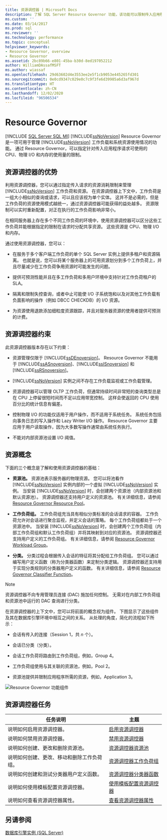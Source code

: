 ```yaml
---
title: 资源调控器 | Microsoft Docs
description: 了解 SQL Server Resource Governor 功能，该功能可以限制传入应用程序请求可使用的 CPU、物理 I/O 和内存的使用量。
ms.custom: ''
ms.date: 03/14/2017
ms.prod: sql
ms.reviewer: ''
ms.technology: performance
ms.topic: conceptual
helpviewer_keywords:
- Resource Governor, overview
- Resource Governor
ms.assetid: 2bc89b66-e801-45ba-b30d-8ed197052212
author: WilliamDAssafMSFT
ms.author: wiassaf
ms.openlocfilehash: 29d63602d4e3553ee2e5f1cb9053e445265fd301
ms.sourcegitcommit: 0e0cd9347c029e0c7c9f3fe6d39985a6d3af967d
ms.translationtype: HT
ms.contentlocale: zh-CN
ms.lasthandoff: 12/02/2020
ms.locfileid: "96506534"
---
```

# <a name="resource-governor"></a>Resource Governor
[!INCLUDE [SQL Server SQL MI](../../includes/applies-to-version/sql-asdbmi.md)]
  [!INCLUDE[ssNoVersion](../../includes/ssnoversion-md.md)] Resource Governor 是一项可用于管理 [!INCLUDE[ssNoVersion](../../includes/ssnoversion-md.md)] 工作负载和系统资源使用情况的功能。 通过 Resource Governor，可以指定针对传入应用程序请求可使用的 CPU、物理 I/O 和内存的使用量的限制。  
  
## <a name="benefits-of-resource-governor"></a>资源调控器的优势  
 利用资源调控器，您可以通过指定传入请求的资源消耗限制来管理 [!INCLUDE[ssNoVersion](../../includes/ssnoversion-md.md)] 工作负荷和资源。 在资源调控器上下文中，工作负荷是一组大小相似的查询或请求，可以且应该视为单个实体。 这并不是必需的，但是工作负荷的资源使用模式越统一，通过资源调控器可能获得的益处越多。 资源限制可以实时重新配置，对正在执行的工作负荷影响非常小。  
  
 在相同服务器上存在多个不同工作负荷的环境中，使用资源调控器可以区分这些工作负荷并能根据指定的限制在请求时分配共享资源。 这些资源是 CPU、物理 I/O 和内存。  
  
 通过使用资源调控器，您可以：  
  
-   在服务于多个客户端工作负荷的单个 SQL Server 实例上提供多租户和资源隔离。 也就是说，您可以将某个服务器上的可用资源划分到多个工作负荷上，并且尽量减少在工作负荷争用资源时可能发生的问题。  
  
-   提供可预测性能并且在多工作负荷和多用户环境中支持针对工作负荷租户的 SLA。  
  
-   隔离和限制失控查询，或者中止可能使 I/O 子系统饱和以及对其他工作负载有负面影响的操作（例如 DBCC CHECKDB）的 I/O 资源。  
  
-   为资源使用退款添加细粒度资源跟踪，并且对服务器资源的使用者提供可预测的计费。  
  
## <a name="resource-governor-constraints"></a>资源调控器约束  
 此资源调控器版本存在以下约束：  
  
-   资源管理仅限于 [!INCLUDE[ssDEnoversion](../../includes/ssdenoversion-md.md)]。 Resource Governor 不能用于 [!INCLUDE[ssASnoversion](../../includes/ssasnoversion-md.md)]、[!INCLUDE[ssISnoversion](../../includes/ssisnoversion-md.md)] 和 [!INCLUDE[ssRSnoversion](../../includes/ssrsnoversion-md.md)]。  
  
-   [!INCLUDE[ssNoVersion](../../includes/ssnoversion-md.md)] 实例之间不存在工作负载监视或工作负载管理。  
  
-   资源调控器可以管理 OLTP 工作负荷，但通常持续时间非常短的查询类型总是在 CPU 上停留很短时间而不足以应用带宽控制。 这样会使返回的 CPU 使用百分比的统计信息有偏差。  
  
-   控制物理 I/O 的功能仅适用于用户操作，而不适用于系统任务。 系统任务包括向事务日志的写入操作和 Lazy Writer I/O 操作。 Resource Governor 主要应用于用户读取操作，因为大多数写操作通常由系统任务执行。  
  
-   不能对内部资源池设置 I/O 阈值。  
  
## <a name="resource-concepts"></a>资源概念  
 下面的三个概念是了解和使用资源调控器的基础：  
  
-   **资源池。** 资源池表示服务器的物理资源。 您可以将池看作 [!INCLUDE[ssNoVersion](../../includes/ssnoversion-md.md)] 实例内部的一个虚拟 [!INCLUDE[ssNoVersion](../../includes/ssnoversion-md.md)] 实例。 当安装 [!INCLUDE[ssNoVersion](../../includes/ssnoversion-md.md)] 时，会创建两个资源池（内部资源池和默认资源池）。 资源调控器还支持用户定义的资源池。 有关详细信息，请参阅 [Resource Governor Resource Pool](../../relational-databases/resource-governor/resource-governor-resource-pool.md)。  
  
-   **工作负荷组。** 工作负荷组充当具有相似分类标准的会话请求的容器。 工作负荷允许对会话进行聚合监视，并定义会话的策略。 每个工作负荷组都处于一个资源池中。 当安装 [!INCLUDE[ssNoVersion](../../includes/ssnoversion-md.md)] 时，会创建两个工作负荷组（内部工作负荷组和默认工作负荷组）并将其映射到对应的资源池。 资源调控器还支持用户定义的工作负荷组。 有关详细信息，请参阅 [Resource Governor Workload Group](../../relational-databases/resource-governor/resource-governor-workload-group.md)。  
  
-   **分类。** 分类过程会根据传入会话的特征将其分配给工作负荷组。 您可以通过编写用户定义函数（称为分类器函数）来定制分类逻辑。 资源调控器还支持用于实现分类规则的分类器用户定义的函数。 有关详细信息，请参阅 [Resource Governor Classifier Function](../../relational-databases/resource-governor/resource-governor-classifier-function.md)。  
  
> [!NOTE]  
>  资源调控器不向专用管理员连接 (DAC) 施加任何控制。 无需对在内部工作负荷组和资源池中运行的 DAC 查询进行分类。  
  
 在资源调控器的上下文中，您可以将前面的概念视为组件。 下图显示了这些组件及其在数据库引擎环境中相互之间的关系。 从处理的角度，简化的流程如下所示：  
  
-   会话有传入的连接（Session 1，共 *n* 个）。  
  
-   会话已分类（分类）。  
  
-   会话工作负荷将路由到工作负荷组，例如，Group 4。  
  
-   工作负荷组使用与其关联的资源池，例如，Pool 2。  
  
-   资源池提供并限制应用程序所需的资源，例如，Application 3。  
  
 ![Resource Governor 功能组件](../../relational-databases/resource-governor/media/rg-basic-funct-components.gif "Resource Governor 功能组件")  
  
## <a name="resource-governor-tasks"></a>资源调控器任务  
  
|任务说明|主题|  
|----------------------|-----------|  
|说明如何启用资源调控器。|[启用资源调控器](../../relational-databases/resource-governor/enable-resource-governor.md)|  
|说明如何禁用资源调控器。|[禁用资源调控器](../../relational-databases/resource-governor/disable-resource-governor.md)|  
|说明如何创建、更改和删除资源池。|[资源调控器资源池](../../relational-databases/resource-governor/resource-governor-resource-pool.md)|  
|说明如何创建、更改、移动和删除工作负荷组。|[资源调控器工作负荷组](../../relational-databases/resource-governor/resource-governor-workload-group.md)|  
|说明如何创建和测试分类器用户定义函数。|[资源调控器分类器函数](../../relational-databases/resource-governor/resource-governor-classifier-function.md)|  
|说明如何使用模板配置资源调控器。|[使用模板配置资源调控器](../../relational-databases/resource-governor/configure-resource-governor-using-a-template.md)|  
|说明如何查看资源调控器属性。|[查看资源调控器属性](../../relational-databases/resource-governor/view-resource-governor-properties.md)|  
  
## <a name="see-also"></a>另请参阅  
 [数据库引擎实例 (SQL Server)](../../database-engine/configure-windows/database-engine-instances-sql-server.md)  
  
  
